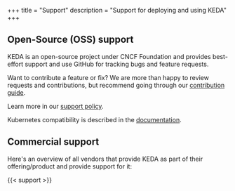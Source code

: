 +++
title = "Support"
description = "Support for deploying and using KEDA"
+++

## Open-Source (OSS) support
KEDA is an open-source project under CNCF Foundation and provides best-effort support and use GitHub for tracking bugs and feature requests.

Want to contribute a feature or fix? We are more than happy to review requests and contributions, but recommend going through our [contribution guide](https://github.com/kedacore/keda/blob/main/CONTRIBUTING.md).

Learn more in our [support policy](https://github.com/kedacore/governance/blob/main/SUPPORT.md).

Kubernetes compatibility is described in the [documentation](https://keda.sh/docs/2.8/operate/cluster/#kubernetes-compatibility).

## Commercial support
Here's an overview of all vendors that provide KEDA as part of their offering/product and provide support for it: 

{{< support >}}
